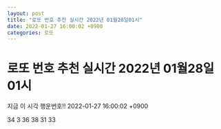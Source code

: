 ```yaml
---
layout: post
title: "로또 번호 추천 실시간 2022년 01월28일01시"
date: 2022-01-27 16:00:02 +0900
categories: 로또
---
```


# 로또 번호 추천 실시간 2022년 01월28일01시

지금 이 시각 행운번호!! 2022-01-27 16:00:02 +0900

 34  3  36  38  31  33 

